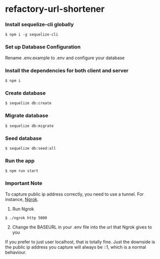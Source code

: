 # refactory-url-shortener

### Install sequelize-cli globally

```
$ npm i -g sequelize-cli
```

### Set up Database Configuration

Rename .env.example to .env and configure your database

### Install the dependencies for both client and server

```
$ npm i

```

### Create database

```
$ sequelize db:create
```

### Migrate database

```
$ sequelize db:migrate
```

### Seed database

```
$ sequelize db:seed:all
```

### Run the app

```
$ npm run start

```

### Important Note

To capture public ip address correctly, you need to use a tunnel. For instance, [Ngrok](https://ngrok.com/).

1. Run Ngrok

```
$ ./ngrok http 5000

```

2. Change the BASEURL in your .env file into the url that Ngrok gives to you

If you prefer to just user localhost, that is totally fine. Just the downside is the public ip address you capture will always be ::1, which is a normal behaviour.
